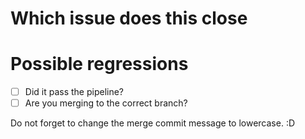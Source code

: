 # Which issue does this close

# Possible regressions

- [ ] Did it pass the pipeline?
- [ ] Are you merging to the correct branch?

Do not forget to change the merge commit message to lowercase. :D

